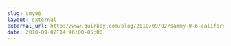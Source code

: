 ```yaml
---
slug: smy06
layout: external
external_url: http://www.quirkey.com/blog/2010/09/02/sammy-0-6-california-suite/
date: 2010-09-02T14:46:00-05:00
---
```

